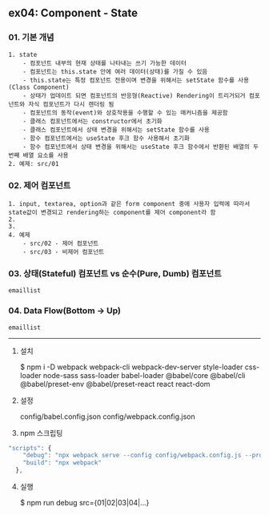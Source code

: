 ## ex04: Component - State

### 01. 기본 개념

    1. state
        - 컴포넌트 내부의 현재 상태를 나타내는 쓰기 가능한 데이터
        - 컴포넌트는 this.state 안에 여러 데이터(상태)를 가질 수 있음
        - this.state는 특정 컴포넌트 전용이며 변경을 위해서는 setState 함수를 사용(Class Component)
        - 상태가 업데이트 되면 컴포넌트의 반응형(Reactive) Rendering이 트리거되거 컴포넌트와 자식 컴포넌트가 다시 렌더링 됨
        - 컴포넌트의 동작(event)와 상호작용을 수행할 수 있는 매커니즘을 제공함
        - 클래스 컴포넌트에서는 constructor에서 초기화
        - 클래스 컴포넌트에서 상태 변경을 위해서는 setState 함수를 사용
        - 함수 컴포넌트에서는 useState 후크 함수 사용해서 초기화
        - 함수 컴포넌트에서 상태 변경을 위해서는 useState 후크 함수에서 반환된 배열의 두번째 배열 요소를 사용
    2. 예제: src/01

### 02. 제어 컴포넌트

    1. input, textarea, option과 같은 form component 중에 사용자 입력에 따라서 state값이 변경되고 rendering하는 component를 제어 component라 함
    2.
    3.
    4. 예제
        - src/02 - 제어 컴포넌트
        - src/03 - 비제어 컴포넌트

### 03. 상태(Stateful) 컴포넌트 vs 순수(Pure, Dumb) 컴포넌트

    emaillist

### 04. Data Flow(Bottom -> Up)

    emaillist

---

1.  설치

    $ npm i -D webpack webpack-cli webpack-dev-server style-loader css-loader node-sass sass-loader babel-loader @babel/core @babel/cli @babel/preset-env @babel/preset-react react react-dom

2.  설정

    config/babel.config.json
    config/webpack.config.json

3.  npm 스크립팅

```javascript
"scripts": {
    "debug": "npx webpack serve --config config/webpack.config.js --progress --mode development --env",
    "build": "npx webpack"
  },
```

4. 실행

   $ npm run debug src={01|02|03|04|...}
